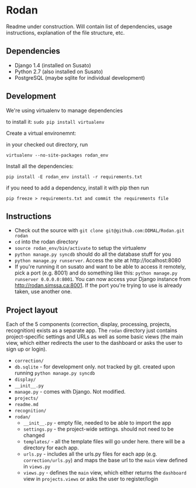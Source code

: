 Rodan
=====

Readme under construction. Will contain list of dependencies, usage instructions, explanation of the file structure, etc.

Dependencies
------------

* Django 1.4 (installed on Susato)
* Python 2.7 (also installed on Susato)
* PostgreSQL (maybe sqlite for individual development)

Development
-----------

We're using virtualenv to manage dependencies

to install it: `sudo pip install virtualenv`

Create a virtual environemnt:

in your checked out directory, run

    virtualenv --no-site-packages rodan_env

Install all the dependencies:

    pip install -E rodan_env install -r requirements.txt

if you need to add a dependency, install it with pip then run

    pip freeze > requirements.txt and commit the requirements file

Instructions
------------

* Check out the source with `git clone git@github.com:DDMAL/Rodan.git rodan`
* `cd` into the rodan directory
* `source rodan_env/bin/activate` to setup the virtualenv
* `python manage.py syncdb` should do all the database stuff for you
* `python manage.py runserver`. Access the site at http://localhost:8080
* If you're running it on susato and want to be able to access it remotely, pick a port (e.g. 8001) and do something like this: `python manage.py runserver 0.0.0.0:8001`. You can now access your Django instance from http://rodan.simssa.ca:8001. If the port you're trying to use is already taken, use another one.

Project layout
-------------

Each of the 5 components (correction, display, processing, projects, recognition) exists as a separate app. The `rodan` directory just contains project-specific settings and URLs as well as some basic views (the main view, which either redirects the user to the dashboard or asks the user to sign up or login).

* `correction/`
* `db.sqlite` - for development only. not tracked by git. created upon running `python manage.py syncdb`
* `display/`
* `__init__.py`
* `manage.py` - comes with Django. Not modified.
* `projects/`
* `readme.md`
* `recognition/`
* `rodan/`
    * `__init__.py` - empty file, needed to be able to import the app
    * `settings.py` - the project-wide settings. should not need to be changed
    * `templates/` - all the template files will go under here. there will be a directory for each app.
    * `urls.py` - includes all the urls.py files for each app (e.g. `correction/urls.py`) and maps the base url to the `main` view defined in `views.py`
    * `views.py` - defines the `main` view, which either returns the `dashboard` view in `projects.views` or asks the user to register/login
